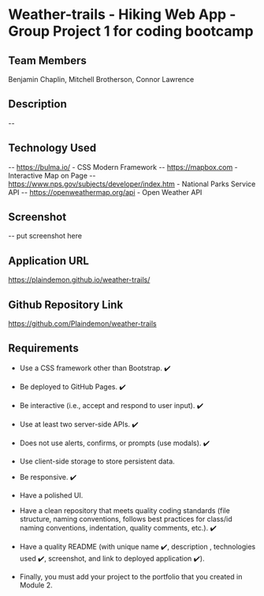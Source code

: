 # Weather-trails - Hiking Web App - Group Project 1 for coding bootcamp

## Team Members
Benjamin Chaplin, Mitchell Brotherson, Connor Lawrence

## Description
-- 
## Technology Used
-- https://bulma.io/ - CSS Modern Framework
-- https://mapbox.com - Interactive Map on Page
-- https://www.nps.gov/subjects/developer/index.htm - National Parks Service API
-- https://openweathermap.org/api - Open Weather API 
## Screenshot
-- put screenshot here
## Application URL
https://plaindemon.github.io/weather-trails/

## Github Repository Link
https://github.com/Plaindemon/weather-trails

## Requirements
- Use a CSS framework other than Bootstrap. ✔️
- Be deployed to GitHub Pages. ✔️

- Be interactive (i.e., accept and respond to user input). ✔️
- Use at least two server-side APIs. ✔️
 

- Does not use alerts, confirms, or prompts (use modals). ✔️

- Use client-side storage to store persistent data.

- Be responsive. ✔️

- Have a polished UI. 

- Have a clean repository that meets quality coding standards (file structure, naming conventions, follows best practices for class/id naming conventions, indentation, quality comments, etc.). ✔️

- Have a quality README (with unique name ✔️, description , technologies used ✔️, screenshot, and link to deployed application ✔️).

- Finally, you must add your project to the portfolio that you created in Module 2.
